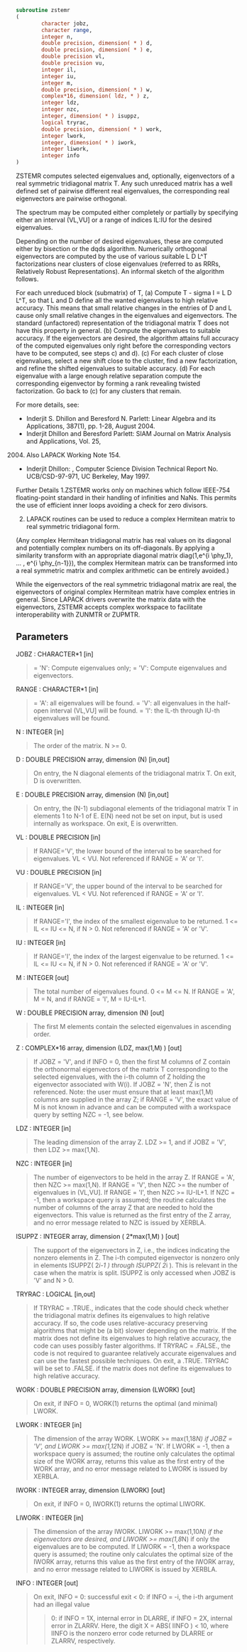 ```fortran
subroutine zstemr
(
        character jobz,
        character range,
        integer n,
        double precision, dimension( * ) d,
        double precision, dimension( * ) e,
        double precision vl,
        double precision vu,
        integer il,
        integer iu,
        integer m,
        double precision, dimension( * ) w,
        complex*16, dimension( ldz, * ) z,
        integer ldz,
        integer nzc,
        integer, dimension( * ) isuppz,
        logical tryrac,
        double precision, dimension( * ) work,
        integer lwork,
        integer, dimension( * ) iwork,
        integer liwork,
        integer info
)
```

ZSTEMR computes selected eigenvalues and, optionally, eigenvectors
of a real symmetric tridiagonal matrix T. Any such unreduced matrix has
a well defined set of pairwise different real eigenvalues, the corresponding
real eigenvectors are pairwise orthogonal.

The spectrum may be computed either completely or partially by specifying
either an interval (VL,VU] or a range of indices IL:IU for the desired
eigenvalues.

Depending on the number of desired eigenvalues, these are computed either
by bisection or the dqds algorithm. Numerically orthogonal eigenvectors are
computed by the use of various suitable L D L^T factorizations near clusters
of close eigenvalues (referred to as RRRs, Relatively Robust
Representations). An informal sketch of the algorithm follows.

For each unreduced block (submatrix) of T,
(a) Compute T - sigma I  = L D L^T, so that L and D
define all the wanted eigenvalues to high relative accuracy.
This means that small relative changes in the entries of D and L
cause only small relative changes in the eigenvalues and
eigenvectors. The standard (unfactored) representation of the
tridiagonal matrix T does not have this property in general.
(b) Compute the eigenvalues to suitable accuracy.
If the eigenvectors are desired, the algorithm attains full
accuracy of the computed eigenvalues only right before
the corresponding vectors have to be computed, see steps c) and d).
(c) For each cluster of close eigenvalues, select a new
shift close to the cluster, find a new factorization, and refine
the shifted eigenvalues to suitable accuracy.
(d) For each eigenvalue with a large enough relative separation compute
the corresponding eigenvector by forming a rank revealing twisted
factorization. Go back to (c) for any clusters that remain.

For more details, see:
- Inderjit S. Dhillon and Beresford N. Parlett:
Linear Algebra and its Applications, 387(1), pp. 1-28, August 2004.
- Inderjit Dhillon and Beresford Parlett:  SIAM Journal on Matrix Analysis and Applications, Vol. 25,
2004.  Also LAPACK Working Note 154.
- Inderjit Dhillon: ,
Computer Science Division Technical Report No. UCB/CSD-97-971,
UC Berkeley, May 1997.

Further Details
1.ZSTEMR works only on machines which follow IEEE-754
floating-point standard in their handling of infinities and NaNs.
This permits the use of efficient inner loops avoiding a check for
zero divisors.

2. LAPACK routines can be used to reduce a complex Hermitean matrix to
real symmetric tridiagonal form.

(Any complex Hermitean tridiagonal matrix has real values on its diagonal
and potentially complex numbers on its off-diagonals. By applying a
similarity transform with an appropriate diagonal matrix
diag(1,e^{i \phy_1}, ... , e^{i \phy_{n-1}}), the complex Hermitean
matrix can be transformed into a real symmetric matrix and complex
arithmetic can be entirely avoided.)

While the eigenvectors of the real symmetric tridiagonal matrix are real,
the eigenvectors of original complex Hermitean matrix have complex entries
in general.
Since LAPACK drivers overwrite the matrix data with the eigenvectors,
ZSTEMR accepts complex workspace to facilitate interoperability
with ZUNMTR or ZUPMTR.

## Parameters
JOBZ : CHARACTER*1 [in]
> = 'N':  Compute eigenvalues only;
> = 'V':  Compute eigenvalues and eigenvectors.

RANGE : CHARACTER*1 [in]
> = 'A': all eigenvalues will be found.
> = 'V': all eigenvalues in the half-open interval (VL,VU]
> will be found.
> = 'I': the IL-th through IU-th eigenvalues will be found.

N : INTEGER [in]
> The order of the matrix.  N >= 0.

D : DOUBLE PRECISION array, dimension (N) [in,out]
> On entry, the N diagonal elements of the tridiagonal matrix
> T. On exit, D is overwritten.

E : DOUBLE PRECISION array, dimension (N) [in,out]
> On entry, the (N-1) subdiagonal elements of the tridiagonal
> matrix T in elements 1 to N-1 of E. E(N) need not be set on
> input, but is used internally as workspace.
> On exit, E is overwritten.

VL : DOUBLE PRECISION [in]
> 
> If RANGE='V', the lower bound of the interval to
> be searched for eigenvalues. VL < VU.
> Not referenced if RANGE = 'A' or 'I'.

VU : DOUBLE PRECISION [in]
> 
> If RANGE='V', the upper bound of the interval to
> be searched for eigenvalues. VL < VU.
> Not referenced if RANGE = 'A' or 'I'.

IL : INTEGER [in]
> 
> If RANGE='I', the index of the
> smallest eigenvalue to be returned.
> 1 <= IL <= IU <= N, if N > 0.
> Not referenced if RANGE = 'A' or 'V'.

IU : INTEGER [in]
> 
> If RANGE='I', the index of the
> largest eigenvalue to be returned.
> 1 <= IL <= IU <= N, if N > 0.
> Not referenced if RANGE = 'A' or 'V'.

M : INTEGER [out]
> The total number of eigenvalues found.  0 <= M <= N.
> If RANGE = 'A', M = N, and if RANGE = 'I', M = IU-IL+1.

W : DOUBLE PRECISION array, dimension (N) [out]
> The first M elements contain the selected eigenvalues in
> ascending order.

Z : COMPLEX*16 array, dimension (LDZ, max(1,M) ) [out]
> If JOBZ = 'V', and if INFO = 0, then the first M columns of Z
> contain the orthonormal eigenvectors of the matrix T
> corresponding to the selected eigenvalues, with the i-th
> column of Z holding the eigenvector associated with W(i).
> If JOBZ = 'N', then Z is not referenced.
> Note: the user must ensure that at least max(1,M) columns are
> supplied in the array Z; if RANGE = 'V', the exact value of M
> is not known in advance and can be computed with a workspace
> query by setting NZC = -1, see below.

LDZ : INTEGER [in]
> The leading dimension of the array Z.  LDZ >= 1, and if
> JOBZ = 'V', then LDZ >= max(1,N).

NZC : INTEGER [in]
> The number of eigenvectors to be held in the array Z.
> If RANGE = 'A', then NZC >= max(1,N).
> If RANGE = 'V', then NZC >= the number of eigenvalues in (VL,VU].
> If RANGE = 'I', then NZC >= IU-IL+1.
> If NZC = -1, then a workspace query is assumed; the
> routine calculates the number of columns of the array Z that
> are needed to hold the eigenvectors.
> This value is returned as the first entry of the Z array, and
> no error message related to NZC is issued by XERBLA.

ISUPPZ : INTEGER array, dimension ( 2*max(1,M) ) [out]
> The support of the eigenvectors in Z, i.e., the indices
> indicating the nonzero elements in Z. The i-th computed eigenvector
> is nonzero only in elements ISUPPZ( 2*i-1 ) through
> ISUPPZ( 2*i ). This is relevant in the case when the matrix
> is split. ISUPPZ is only accessed when JOBZ is 'V' and N > 0.

TRYRAC : LOGICAL [in,out]
> If TRYRAC = .TRUE., indicates that the code should check whether
> the tridiagonal matrix defines its eigenvalues to high relative
> accuracy.  If so, the code uses relative-accuracy preserving
> algorithms that might be (a bit) slower depending on the matrix.
> If the matrix does not define its eigenvalues to high relative
> accuracy, the code can uses possibly faster algorithms.
> If TRYRAC = .FALSE., the code is not required to guarantee
> relatively accurate eigenvalues and can use the fastest possible
> techniques.
> On exit, a .TRUE. TRYRAC will be set to .FALSE. if the matrix
> does not define its eigenvalues to high relative accuracy.

WORK : DOUBLE PRECISION array, dimension (LWORK) [out]
> On exit, if INFO = 0, WORK(1) returns the optimal
> (and minimal) LWORK.

LWORK : INTEGER [in]
> The dimension of the array WORK. LWORK >= max(1,18*N)
> if JOBZ = 'V', and LWORK >= max(1,12*N) if JOBZ = 'N'.
> If LWORK = -1, then a workspace query is assumed; the routine
> only calculates the optimal size of the WORK array, returns
> this value as the first entry of the WORK array, and no error
> message related to LWORK is issued by XERBLA.

IWORK : INTEGER array, dimension (LIWORK) [out]
> On exit, if INFO = 0, IWORK(1) returns the optimal LIWORK.

LIWORK : INTEGER [in]
> The dimension of the array IWORK.  LIWORK >= max(1,10*N)
> if the eigenvectors are desired, and LIWORK >= max(1,8*N)
> if only the eigenvalues are to be computed.
> If LIWORK = -1, then a workspace query is assumed; the
> routine only calculates the optimal size of the IWORK array,
> returns this value as the first entry of the IWORK array, and
> no error message related to LIWORK is issued by XERBLA.

INFO : INTEGER [out]
> On exit, INFO
> = 0:  successful exit
> < 0:  if INFO = -i, the i-th argument had an illegal value
> > 0:  if INFO = 1X, internal error in DLARRE,
> if INFO = 2X, internal error in ZLARRV.
> Here, the digit X = ABS( IINFO ) < 10, where IINFO is
> the nonzero error code returned by DLARRE or
> ZLARRV, respectively.
